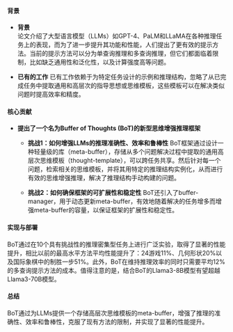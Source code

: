 #### 背景
- **背景**       
    论文介绍了大型语言模型（LLMs）如GPT-4、PaLM和LLaMA在各种推理任务上的表现，而为了进一步提升其功能和性能，人们提出了更有效的提示方法。当前的提示方法可以分为单查询推理和多查询推理，但它们都面临着限制，比如缺乏通用性和泛化性，以及计算强度高等问题。

- **已有的工作**
    已有工作依赖于为特定任务设计的示例和推理结构，忽略了从已完成任务中提取通用和高层次的指导思想或思维模板，这些模板可以在解决类似问题时提高效率和精度。

#### 核心贡献
- **提出了一个名为Buffer of Thoughts (BoT)的新型思维增强推理框架**
    - **挑战1：如何增强LLMs的推理准确性、效率和鲁棒性**
        BoT框架通过设计一种轻量级的库（meta-buffer），存储从多个问题解决过程中提取的通用高层次思维模板（thought-template），可以跨任务共享。然后针对每一个问题，检索相关的思维模板，并将其用特定的推理结构实例化，从而进行有效的思维增强推理，解决了推理结构手动构建的问题。

    - **挑战2：如何确保框架的可扩展性和稳定性**
        BoT还引入了buffer-manager，用于动态更新meta-buffer，有效地随着解决的任务增多而增强meta-buffer的容量，以保证框架的扩展性和稳定性。

#### 实现与部署
BoT通过在10个具有挑战性的推理密集型任务上进行广泛实验，取得了显著的性能提升，相比以前的最高水平方法平均性能提升了：24游戏11%、几何形状20%以及国际象棋中的制胜一步51%。此外，BoT在维持推理效率的同时只需要平均12%的多查询提示方法的成本。值得注意的是，结合BoT的Llama3-8B模型有望超越Llama3-70B模型。

#### 总结
BoT通过为LLMs提供一个存储高层次思维模板的meta-buffer，增强了推理的准确性、效率和鲁棒性，克服了现有方法的限制，并实现了显著的性能提升。